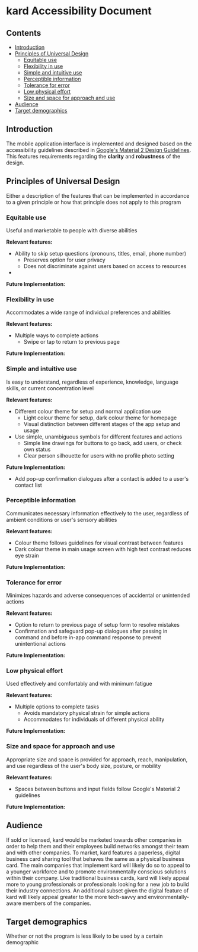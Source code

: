 # kard Accessibility Document

## Contents

- [Introduction](#introduction)
- [Principles of Universal Design](#universal-design-principles)
  - [Equitable use](#equitable-use)
  - [Flexibility in use](#flexible-in-use)
  - [Simple and intuitive use](#simple-and-intuitive-use)
  - [Perceptible information](#perceptible-information)
  - [Tolerance for error](#tolerance-for-error)
  - [Low physical effort](#low-physical-effort)
  - [Size and space for approach and use](#size-and-shape-for-approach-and-use)
- [Audience](#audience)
- [Target demographics](#target-demographics)

## Introduction

The mobile application interface is implemented and designed based on the accessibility guidelines described in
[Google's Material 2 Design Guidelines](https://material.io/design). This features requirements regarding
the **clarity** and **robustness** of the design. 

## Principles of Universal Design

Either a description of the features that can be implemented in accordance to a
given principle or how that principle does not apply to this program

### Equitable use

Useful and marketable to people with diverse abilities

**Relevant features:**

- Ability to skip setup questions (pronouns, titles, email, phone number) 
  - Preserves option for user privacy
  - Does not discriminate against users based on access to resources
- 

**Future Implementation:**

### Flexibility in use

Accommodates a wide range of individual preferences and abilities

**Relevant features:**

- Multiple ways to complete actions 
  - Swipe or tap to return to previous page

**Future Implementation:**

### Simple and intuitive use

Is easy to understand, regardless of experience, knowledge, language skills,
or current concentration level

**Relevant features:**

- Different colour theme for setup and normal application use
  - Light colour theme for setup, dark colour theme for homepage
  - Visual distinction between different stages of the app setup and usage
- Use simple, unambiguous symbols for different features and actions
  - Simple line drawings for buttons to go back, add users, or check own status
  - Clear person silhouette for users with no profile photo setting

**Future Implementation:**
- Add pop-up confirmation dialogues after a contact is added to a user's contact list

### Perceptible information

Communicates necessary information effectively to the user, regardless of
ambient conditions or user's sensory abilities

**Relevant features:**

- Colour theme follows guidelines for visual contrast between features
- Dark colour theme in main usage screen with high text contrast reduces eye strain

**Future Implementation:**

### Tolerance for error

Minimizes hazards and adverse consequences of accidental or unintended actions

**Relevant features:**

- Option to return to previous page of setup form to resolve mistakes
- Confirmation and safeguard pop-up dialogues after passing in command and before in-app command response to prevent unintentional actions

**Future Implementation:**

### Low physical effort

Used effectively and comfortably and with minimum fatigue 

**Relevant features:**

- Multiple options to complete tasks
  - Avoids mandatory physical strain for simple actions
  - Accommodates for individuals of different physical ability

**Future Implementation:**

### Size and space for approach and use

Appropriate size and space is provided for approach, reach, manipulation, and use 
regardless of the user's body size, posture, or mobility

**Relevant features:**

- Spaces between buttons and input fields follow Google's Material 2 guidelines

**Future Implementation:**

## Audience

If sold or licensed, kard would be marketed towards other companies in order to help them and their employees
build networks amongst their team and with other companies. To market, kard features a paperless, digital 
business card sharing tool that behaves the same as a physical business card. The main companies that implement
kard will likely do so to appeal to a younger workforce and to promote environmentally conscious solutions 
within their company. Like traditional business cards, kard will likely appeal more to young professionals or 
professionals looking for a new job to build their industry connections. An additional subset given the digital 
feature of kard will likely appeal greater to the more tech-savvy and environmentally-aware members of the 
companies.

## Target demographics

Whether or not the program is less likely to be used by a certain demographic